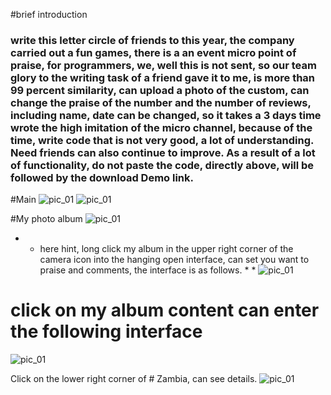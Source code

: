 #brief introduction
### write this letter circle of friends to this year, the company carried out a fun games, there is a an event micro point of praise, for programmers, we, well this is not sent, so our team glory to the writing task of a friend gave it to me, is more than 99 percent similarity, can upload a photo of the custom, can change the praise of the number and the number of reviews, including name, date can be changed, so it takes a 3 days time wrote the high imitation of the micro channel, because of the time, write code that is not very good, a lot of understanding. Need friends can also continue to improve. As a result of a lot of functionality, do not paste the code, directly above, will be followed by the download Demo link.

#Main
![pic_01](https://github.com/JackWaiting/WeiXin_FriendsCircle/blob/master/FriendsCircle/images/friend1.jpg)
![pic_01](https://github.com/JackWaiting/WeiXin_FriendsCircle/blob/master/FriendsCircle/images/friend2.jpg)

#My photo album
![pic_01](https://github.com/JackWaiting/WeiXin_FriendsCircle/blob/master/FriendsCircle/images/friend3.jpg)

* * here hint, long click my album in the upper right corner of the camera icon into the hanging open interface, can set you want to praise and comments, the interface is as follows. * *
![pic_01](https://github.com/JackWaiting/WeiXin_FriendsCircle/blob/master/FriendsCircle/images/friend6.jpg)

# click on my album content can enter the following interface
![pic_01](https://github.com/JackWaiting/WeiXin_FriendsCircle/blob/master/FriendsCircle/images/friend4.jpg)

Click on the lower right corner of # Zambia, can see details.
![pic_01](https://github.com/JackWaiting/WeiXin_FriendsCircle/blob/master/FriendsCircle/images/friend5.jpg)
